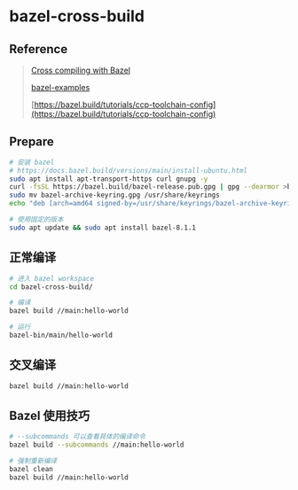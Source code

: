 # bazel-cross-build

## Reference

> [Cross compiling with Bazel](https://ltekieli.github.io/cross-compiling-with-bazel/)
>
> [bazel-examples](https://github.com/bazelbuild/examples/blob/main/cpp-tutorial/stage1/main/hello-world.cc)
>
> [https://bazel.build/tutorials/ccp-toolchain-config](https://bazel.build/tutorials/ccp-toolchain-config)

## Prepare

```bash
# 安装 bazel
# https://docs.bazel.build/versions/main/install-ubuntu.html
sudo apt install apt-transport-https curl gnupg -y
curl -fsSL https://bazel.build/bazel-release.pub.gpg | gpg --dearmor >bazel-archive-keyring.gpg
sudo mv bazel-archive-keyring.gpg /usr/share/keyrings
echo "deb [arch=amd64 signed-by=/usr/share/keyrings/bazel-archive-keyring.gpg] https://storage.googleapis.com/bazel-apt stable jdk1.8" | sudo tee /etc/apt/sources.list.d/bazel.list

# 使用固定的版本
sudo apt update && sudo apt install bazel-8.1.1
```

## 正常编译

```bash
# 进入 bazel workspace
cd bazel-cross-build/

# 编译
bazel build //main:hello-world

# 运行
bazel-bin/main/hello-world
```

## 交叉编译

```bash
bazel build //main:hello-world
```

## Bazel 使用技巧

```bash
# --subcommands 可以查看具体的编译命令
bazel build --subcommands //main:hello-world

# 强制重新编译
bazel clean
bazel build //main:hello-world
```
